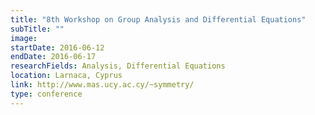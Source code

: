```yaml
---
title: "8th Workshop on Group Analysis and Differential Equations"
subTitle: ""
image:
startDate: 2016-06-12
endDate: 2016-06-17
researchFields: Analysis, Differential Equations
location: Larnaca, Cyprus
link: http://www.mas.ucy.ac.cy/~symmetry/
type: conference
---
```

